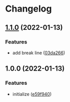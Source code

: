 # Changelog

## [1.1.0](https://github.com/htsh-tsyk/releasetest/compare/v1.0.0...v1.1.0) (2022-01-13)


### Features

* add break line ([03da266](https://github.com/htsh-tsyk/releasetest/commit/03da2660184f2adda24ce0cda1ed306b66edf5d3))

## 1.0.0 (2022-01-13)


### Features

* initialize ([e59f940](https://github.com/htsh-tsyk/releasetest/commit/e59f94073d03acc5d2d5ebc7fcf5a3232633c274))
